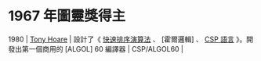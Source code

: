 # 1967 年圖靈獎得主

1980 | [Tony Hoare](https://zh.wikipedia.org/wiki/%E6%9D%B1%E5%B0%BC%C2%B7%E9%9C%8D%E7%88%BE) | 設計了《 [快速排序演算法](https://zh.wikipedia.org/zh-tw/%E5%BF%AB%E9%80%9F%E6%8E%92%E5%BA%8F) 、 [霍爾邏輯] 、 [CSP 語言](https://en.wikipedia.org/wiki/Communicating_sequential_processes) 》。開發出第一個商用的 [ALGOL] 60 編譯器 | CSP/ALGOL60 | 
